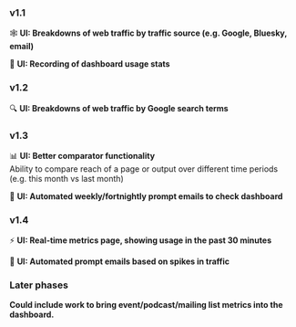### v1.1
🕸️ **UI: Breakdowns of web traffic by traffic source (e.g. Google, Bluesky, email)**

🧮 **UI: Recording of dashboard usage stats**

### v1.2
🔍 **UI: Breakdowns of web traffic by Google search terms**

### v1.3
📊 **UI: Better comparator functionality**\
Ability to compare reach of a page or output over different time periods (e.g. this month vs last month)

📨 **UI: Automated weekly/fortnightly prompt emails to check dashboard**

### v1.4
⚡ **UI: Real-time metrics page, showing usage in the past 30 minutes**

📨 **UI: Automated prompt emails based on spikes in traffic**

### Later phases
**Could include work to bring event/podcast/mailing list metrics into the dashboard.**
